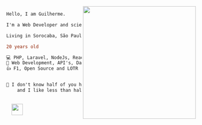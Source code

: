 <img align="right" height="300" length="300" src="https://media.giphy.com/media/3og0IPMDS8F3LOCbza/giphy.gif"/>

```diff
Hello, I am Guilherme.

I'm a Web Developer and science enthusiast.

Living in Sorocaba, São Paulo - Brazil.

20 years old

💻 PHP, Laravel, NodeJs, ReactJs, Flutter.
📓 Web Development, API's, Data Analisys, UI and Data visualization.
👍 F1, Open Source and LOTR


🧙 I don't know half of you half as well as I should like; 
    and I like less than half of you half as well as you deserve.
```
<code> 
  <a href="https://www.linkedin.com/in/guilherme-de-alacoc-aquino/" target="_blank"><img height="30" src="https://image.flaticon.com/icons/svg/733/733561.svg"></a>
</code>
